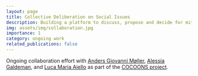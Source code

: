 ```yaml
---
layout: page
title: Collective Deliberation on Social Issues
description: Building a platform to discuss, propose and decide for mitigation strategies on social issues
img: assets/img/collaboration.jpg
importance: 1
category: ongoing work
related_publications: false
---
```


Ongoing collaboration effort with [Anders Giovanni Møller](https://www.andersgiovanni.com/), [Alessia Galdeman](https://alessiaatunimi.github.io/), and [Luca Maria Aiello](https://www.lajello.com/) as part of the [COCOONS project](https://www.cocoons.online/).